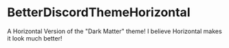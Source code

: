 # BetterDiscordThemeHorizontal
A Horizontal Version of the "Dark Matter" theme! I believe Horizontal makes it look much better!
